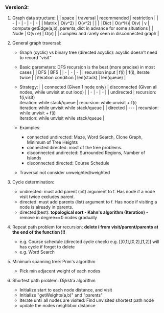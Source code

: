 ### Version3:
1. Graph data structure:
    |        | space  | traversal | recommended | restriction |
    | -      |   -    |  -        | - | - |
    | Matrix | O(v^2) | O(v^2)    |   |   |
    | Dict   | O(v\*H)| O(v)      | v | compute getEdge(a,b), parents_dict in advance for some situations |
    | Node   | O(v+e) | O(v)      |   | complex and rarely seen in disconnected graph |

2. General graph traversal:
    + Graph (cyclic) vs binary tree (directed acyclic): acyclic doesn't need to record "visit"
    + Basic paremeters: DFS recursion is the best (more precise) in most cases
        |   | DFS | BFS |
        | - | - | - |
        | recursion input | f(i) | f(i), iterate twice |
        | iteration condition | len(stack) | len(queue) |
    
    + Strategy:
        | | connected (Given 1 node only) | disconnected (Given all nodes, while unvisit at out loop) |
        | - | - | - |
        | undirected | recursion: f(i,visit) <br> iteration: while stack/queue | recursion: while unvisit + f(i) <br> iteration: while unvisit while stack/queue |
        | directed   | --- | recursion: while unvisit + f(i) <br> iteration: while unvisit while stack/queue |

    + Examples:
        + connected undirected: Maze, Word Search, Clone Graph, Minimum of Tree Heights
        + connected directed: most of the tree problems.
        + disconnected undirected: Surrounded Regions, Number of Islands
        + disconnected directed: Course Schedule
        
    + Traversal not consider unweighted/weighted

3. Cycle determination:
    + undirected: must add parent (int) argument to f. Has node if a node visit twice excludes parent.
    + directed: must add parents (list) argument to f. Has node if visiting a node is already in parents.
    + directed(best): **topological sort - Kahn's algorithm (Iteration)** - remove in degree==0 nodes gradually

4. Repeat path problem for recursion: **delete i from visit/parent/parents at the end of the function !!!**
    + e.g. Course schedule (directed cycle check) e.g. [[0,1],[0,2],[1,2]] will has cycle if forget to delete
    + e.g. Word Search

5. Minimum spanning tree: Prim's algorithm
    + Pick min adjacent weight of each nodes
    
6. Shortest path problem: Dijkstra algorithm
    + Initialize start to each node distance, and visit
    + Initialize "getWeights(a,b)" and "parents"
    + Iterate until all nodes are visited: Find unvisited shortest path node
    + update the nodes neighbbor distance
